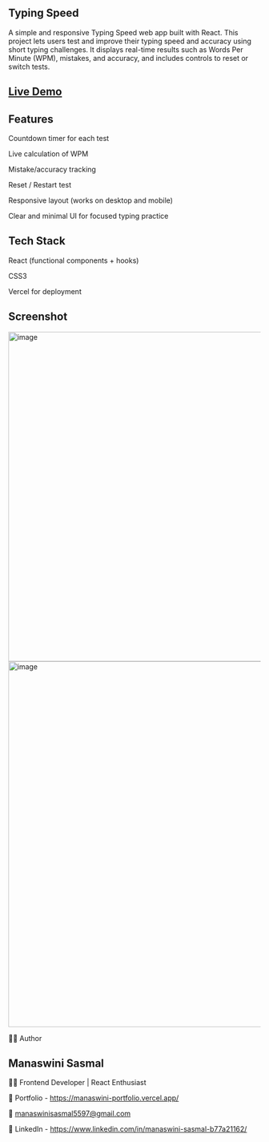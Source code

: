 ## Typing Speed

A simple and responsive Typing Speed web app built with React. This project lets users test and improve their typing speed and accuracy using short typing challenges. It displays real-time results such as Words Per Minute (WPM), mistakes, and accuracy, and includes controls to reset or switch tests.

## [Live Demo](https://typing-speed-react-lovat.vercel.app/)

## Features

Countdown timer for each test

Live calculation of WPM

Mistake/accuracy tracking

Reset / Restart test

Responsive layout (works on desktop and mobile)

Clear and minimal UI for focused typing practice

## Tech Stack

React (functional components + hooks)

CSS3 

Vercel for deployment

## Screenshot

<img width="1366" height="658" alt="image" src="https://github.com/user-attachments/assets/c1a8cd90-146b-4edf-a37b-92e0e238f2a5" />
<img width="1366" height="730" alt="image" src="https://github.com/user-attachments/assets/40b207d3-67ea-4e40-9810-4f40cb9ec222" />

🙋‍♀️ Author

## Manaswini Sasmal

👩‍💻 Frontend Developer | React Enthusiast

🔗 Portfolio - https://manaswini-portfolio.vercel.app/

📧 manaswinisasmal5597@gmail.com

🔗 LinkedIn - https://www.linkedin.com/in/manaswini-sasmal-b77a21162/

